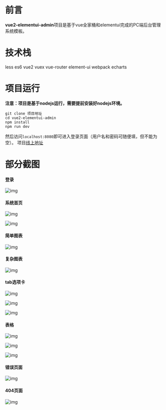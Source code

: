 # 前言
**vue2-elementui-admin**项目是基于vue全家桶和elementui完成的PC端后台管理系统模板。
# 技术栈
less es6 vue2 vuex vue-router element-ui webpack echarts
# 项目运行
**注意：项目是基于nodejs运行，需要提前安装好nodejs环境。**

```
git clone 项目地址
cd vue2-elementui-admin
npm install
npm run dev
```
然后访问```localhost:8080```即可进入登录页面（用户名和密码可随便填，但不能为空）。
项目[线上地址](http://www.sunnynut.xyz:8080/bmst/#/login)
# 部分截图
#### 登录
![img](https://raw.githubusercontent.com/nut77/vue2-elementui-admin/2.0.0/screenshots/1.png)
#### 系统首页
![img](https://raw.githubusercontent.com/nut77/vue2-elementui-admin/2.0.0/screenshots/2.png)

![img](https://raw.githubusercontent.com/nut77/vue2-elementui-admin/2.0.0/screenshots/2-1.png)
#### 简单图表
![img](https://raw.githubusercontent.com/nut77/vue2-elementui-admin/2.0.0/screenshots/3.png)
#### 复杂图表
![img](https://raw.githubusercontent.com/nut77/vue2-elementui-admin/2.0.0/screenshots/4.png)
#### tab选项卡
![img](https://raw.githubusercontent.com/nut77/vue2-elementui-admin/2.0.0/screenshots/5.png)

![img](https://raw.githubusercontent.com/nut77/vue2-elementui-admin/2.0.0/screenshots/5-1.png)

![img](https://raw.githubusercontent.com/nut77/vue2-elementui-admin/2.0.0/screenshots/5-2.png)
#### 表格
![img](https://raw.githubusercontent.com/nut77/vue2-elementui-admin/2.0.0/screenshots/6.png)

![img](https://raw.githubusercontent.com/nut77/vue2-elementui-admin/2.0.0/screenshots/6-1.png)

![img](https://raw.githubusercontent.com/nut77/vue2-elementui-admin/2.0.0/screenshots/6-2.png)
#### 错误页面
![img](https://raw.githubusercontent.com/nut77/vue2-elementui-admin/2.0.0/screenshots/7.png)
#### 404页面
![img](https://raw.githubusercontent.com/nut77/vue2-elementui-admin/2.0.0/screenshots/8.png)